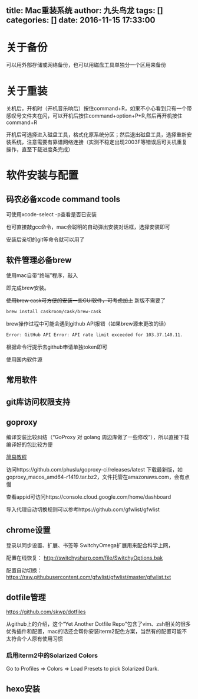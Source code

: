 title: Mac重装系统
author: 九头鸟龙
tags: []
categories: []
date: 2016-11-15 17:33:00
---
# 关于备份
可以用外部存储或网络备份，也可以用磁盘工具单独分一个区用来备份

# 关于重装
关机后，开机时（开机音乐响后）按住command+R，如果不小心看到只有一个带感叹号文件夹在闪，可以开机后按住command+option+P+R,然后再开机按住command+R

开机后可选择进入磁盘工具，格式化原系统分区；然后退出磁盘工具，选择重新安装系统，注意需要有靠谱网络连接（实测不稳定出现2003F等错误后可关机重复操作，直至下载进度条完成）

# 软件安装与配置
## 码农必备xcode command tools
可使用xcode-select -p查看是否已安装

也可直接敲gcc命令，mac会聪明的自动弹出安装对话框，选择安装即可

安装后亲切的git等命令就可以用了


## 软件管理必备brew
使用mac自带“终端”程序，敲入

<script src="https://gist.github.com/pengjunlong/89a457fdd2eebb09f6939cbaf8b00852.js"></script>
即完成brew安装。

~~使用brew cask可方便的安装一些GUI软件，可考虑加上~~ 新版不需要了

```bash
brew install caskroom/cask/brew-cask
```

brew操作过程中可能会遇到github API报错（如果brew源未更改的话）

```bash
Error: GitHub API Error: API rate limit exceeded for 103.37.140.11.
```
根据命令行提示去github申请单独token即可

使用国内软件源
<script src="https://gist.github.com/pengjunlong/8a8f76c766b947be71c9aea4119385dd.js"></script>

## 常用软件
<script src="https://gist.github.com/pengjunlong/5557dd4115264ab5b4c8709d7ce76060.js"></script>

## git库访问权限支持
<script src="https://gist.github.com/pengjunlong/b81cbfaebf3053329c39c6470ed7314b.js"></script>



## goproxy
编译安装比较纠结（“GoProxy 对 golang 周边库做了一些修改”），所以直接下载编译好的包比较方便

[简易教程](https://github.com/phuslu/goproxy/blob/wiki/SimpleGuide.md)

访问https://github.com/phuslu/goproxy-ci/releases/latest 下载最新版，如goproxy_macos_amd64-r1419.tar.bz2，文件托管在amazonaws.com，会有点慢

查看appid可访问https://console.cloud.google.com/home/dashboard

导入代理自动切换规则可以参考https://github.com/gfwlist/gfwlist


<script src="https://gist.github.com/pengjunlong/01950506bd32b06a0c90df71c087a4eb.js"></script>

## chrome设置
登录以同步设置、扩展、书签等
SwitchyOmega扩展用来配合科学上网，

配置在线恢复：
http://switchysharp.com/file/SwitchyOptions.bak

配置自动切换：
https://raw.githubusercontent.com/gfwlist/gfwlist/master/gfwlist.txt

## dotfile管理
https://github.com/skwp/dotfiles

从github上的介绍，这个“Yet Another Dotfile Repo”包含了vim、zsh相关的很多优秀插件和配置，mac的话还会帮你安装iterm2配色方案，当然有的配置可能不太符合个人原有使用习惯
<script src="https://gist.github.com/pengjunlong/aa542dfb62fd41aeccd4acc64b36d660.js"></script>

### 启用iterm2中的Solarized Colors

Go to Profiles => Colors => Load Presets to pick Solarized Dark.


## hexo安装
<script src="https://gist.github.com/pengjunlong/932d45b78bdf73ef51a88767d66992fa.js"></script>